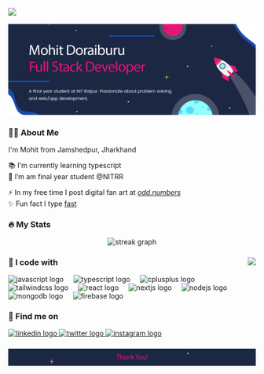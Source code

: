 [![](https://visitcount.itsvg.in/api?id=moh1t-do&label=Profile%20Views&color=6&icon=5&pretty=true)](https://visitcount.itsvg.in)

<div align="center">
  <img src="./images/header.png" alt="header"  />
</div>

<h3 align="left">🧑‍💻  About Me</h3>

<p align="left">I'm Mohit from Jamshedpur, Jharkhand</p>

<p>
</p>
📚 I'm currently learning typescript<br>
🔭 I’m am final year student @NITRR<br>

⚡ In my free time I post digital fan art at <span>[_odd.numbers_](https://www.instagram.com/_odd.numbers_/)</span><br>
✨ Fun fact I type <span>[fast](https://monkeytype.com/profile/krys10)</span>

###

<h3 align="left">🔥   My Stats</h3>

<div align="center">
  <img src="https://streak-stats.demolab.com?user=moh1t-do&locale=en&mode=daily&theme=dark&hide_border=false&border_radius=5&order=3" height="220" alt="streak graph"  />
</div>

###

<img align="right" height="180" src="https://leetcard.jacoblin.cool/moh1t-do?theme=dark&font=Bungee%20Hairline&ext=heatmap"/>

<div align="left">
<h3 align="left"> 🚀  I code with</h3>
  <img src="https://skillicons.dev/icons?i=js" height="30" alt="javascript logo"  />
  <img width="12" />
  <img src="https://cdn.jsdelivr.net/gh/devicons/devicon/icons/typescript/typescript-original.svg" height="30" alt="typescript logo"  />
  <img width="12" />
  <img src="https://skillicons.dev/icons?i=cpp" height="30" alt="cplusplus logo"  />
  <img width="12" />
  <img src="https://skillicons.dev/icons?i=tailwind" height="30" alt="tailwindcss logo"  />
  <img width="12" />
  <img src="https://skillicons.dev/icons?i=react" height="30" alt="react logo"  />
  <img width="12" />
  <img src="https://skillicons.dev/icons?i=nextjs" height="30" alt="nextjs logo"  />
  <img width="12" />
  <img src="https://skillicons.dev/icons?i=nodejs" height="30" alt="nodejs logo"  />
  <img width="12" />
  <img src="https://skillicons.dev/icons?i=mongodb" height="30" alt="mongodb logo"  />
  <img width="12" />
  <img src="https://skillicons.dev/icons?i=firebase" height="30" alt="firebase logo"  />
  <img width="12" />
</div>

###

<div align="left">
<h3 align="left"> 🔎  Find me on</h3>
  <a href="https://www.linkedin.com/in/mohitd137/" target="_blank">
    <img src="https://img.shields.io/static/v1?message=LinkedIn&logo=linkedin&label=&color=0077B5&logoColor=white&labelColor=&style=for-the-badge" height="35" alt="linkedin logo"  />
  </a>
  <a href="https://twitter.com/mohitd137" target="_blank">
    <img src="https://img.shields.io/static/v1?message=Twitter&logo=twitter&label=&color=1DA1F2&logoColor=white&labelColor=&style=for-the-badge" height="35" alt="twitter logo"  />
  </a>
  <a href="https://www.instagram.com/_moh1t.do_/" target="_blank">
    <img src="https://img.shields.io/static/v1?message=Instagram&logo=instagram&label=&color=E4405F&logoColor=white&labelColor=&style=for-the-badge" height="35" alt="instagram logo"  />
  </a>
</div>

###

<img src="./images/footer.png" alt="thanks"  />
